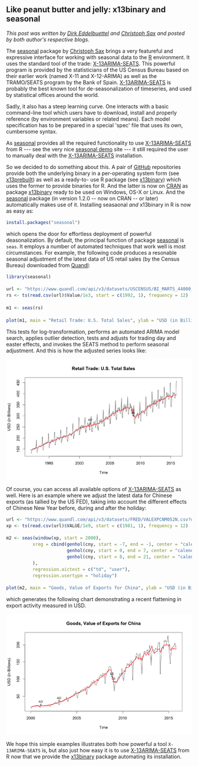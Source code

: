 
## Like peanut butter and jelly: x13binary and seasonal

_This post was written by [Dirk Eddelbuettel](http://dirk.eddelbuettel.com) and [Christoph Sax](http://www.christophsax.com/)
and posted by both author's respective blogs._

The [seasonal](https://cloud.r-project.org/package=seasonal) package by [Christoph Sax](http://www.christophsax.com/)
brings a very featureful and expressive interface for working with seasonal data to the [R](http://www.r-project.org)
environment. It uses the standard tool of the trade: [X-13ARIMA-SEATS](https://www.census.gov/srd/www/x13as/). This
powerful program is provided by the statisticians of the US Census Bureau based on their earlier work (named X-11 and
X-12-ARIMA) as well as the TRAMO/SEATS program by the Bank of Spain.
[X-13ARIMA-SEATS](https://www.census.gov/srd/www/x13as/) is probably the best known tool for de-seasonalization of
timeseries, and used by statistical offices around the world.

Sadly, it also has a steep learning curve. One interacts with a basic command-line tool which users have to download,
install and properly reference (by environment variables or related means). Each model specification has to be prepared
in a special 'spec' file that uses its own, cumbersome syntax.

As [seasonal](https://cloud.r-project.org/package=seasonal) provides all the required functionality to use
[X-13ARIMA-SEATS](https://www.census.gov/srd/www/x13as/) from R --- see the very nice
[seasonal demo](http://www.seasonal.website) site --- it still required the user to manually deal with the
[X-13ARIMA-SEATS](https://www.census.gov/srd/www/x13as/) installation.

So we decided to do something about this. A pair of [GitHub](http://github.com) repositories provide both the underlying
binary in a per-operating system form (see [x13prebuilt](https://github.com/x13org/x13prebuilt)) as well as a ready-to-
use R package (see [x13binary](https://github.com/x13org/x13binary)) which uses the former to provide binaries for R.  And the
latter is now on [CRAN](http://cran.r-project.org) as package [x13binary](https://cloud.r-project.org/package=x13binary)
ready to be used on Windows, OS-X or Linux. And the [seasonal](https://cloud.r-project.org/package=seasonal) package (in
version 1.2.0 -- now on CRAN -- or later) automatically makes use of it. Installing seasaonal _and_ x13binary in R is
now as easy as:


```r
install.packages("seasonal")
```

which opens the door for effortless deployment of powerful deasonalization. By default, the principal function of
package [seasonal](https://cloud.r-project.org/package=seasonal) is `seas`. It employs a number of automated techniques
that work well is most circumstances. For example, the following code produces a resonable seasonal adjustment of the
latest data of US retail sales (by the Census Bureau) downloaded from [Quandl](http://www.quandl.com):

```r
library(seasonal) 

url <- "https://www.quandl.com/api/v3/datasets/USCENSUS/BI_MARTS_44000_SM.csv?order=asc"
rs <- ts(read.csv(url)$Value/1e3, start = c(1992, 1), frequency = 12)

m1 <- seas(rs)

plot(m1, main = "Retail Trade: U.S. Total Sales", ylab = "USD (in Billions)")
```

This tests for log-transformation, performs an automated ARIMA model search, applies outlier detection, tests and
adjusts for trading day and easter effects, and invokes the SEATS method to perform seasonal adjustment. And this is
how the adjusted series looks like:

![US Retail Sales, seasonally adjusted](images/USRetailSales.png)

Of course, you can access all available options of [X-13ARIMA-SEATS](https://www.census.gov/srd/www/x13as/) as
well. Here is an example where we adjust the latest data for Chinese exports (as tallied by the US FED), taking into
account the different effects of Chinese New Year before, during and after the holiday:


```r
url <- "https://www.quandl.com/api/v3/datasets/FRED/VALEXPCNM052N.csv?order=asc"
xp <- ts(read.csv(url)$VALUE/1e9, start = c(1981, 1), frequency = 12)

m2 <- seas(window(xp, start = 2000),
          xreg = cbind(genhol(cny, start = -7, end = -1, center = "calendar"), 
                       genhol(cny, start = 0, end = 7, center = "calendar"), 
                       genhol(cny, start = 8, end = 21, center = "calendar")
          ),
          regression.aictest = c("td", "user"),
          regression.usertype = "holiday")

plot(m2, main = "Goods, Value of Exports for China", ylab = "USD (in Billions)")
```

which generates the following chart demonstrating a recent flattening in export activity measured in USD.

![Chinese Exports, seasonally adjusted](images/ChineseExports.png)

We hope this simple examples illustrates both how powerful a tool `X-13ARIMA-SEATS` is, but also just how easy it is to
use [X-13ARIMA-SEATS](https://www.census.gov/srd/www/x13as/) from R now that we provide the
[x13binary](https://github.com/x13org/x13binary) package automating its installation.

